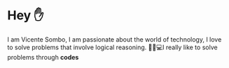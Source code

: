 # Hey ✋
I am Vicente Sombo,  I am passionate about the world of technology, I love to solve problems that involve logical reasoning.
🐱‍👤💻I really like to solve problems through **codes**
